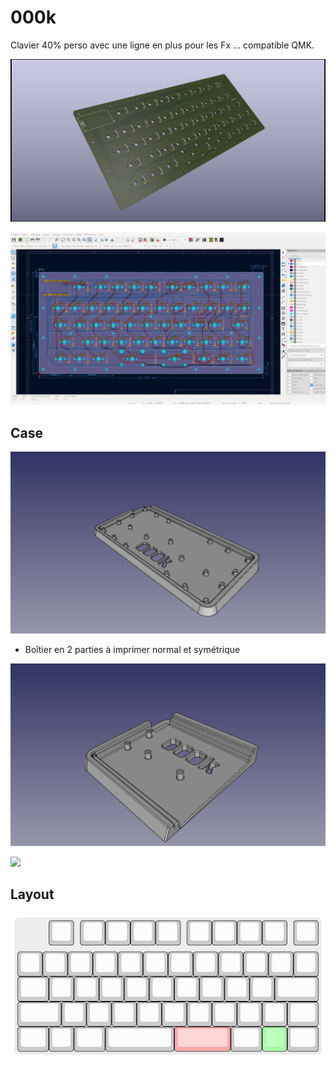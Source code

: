 # 000k

Clavier 40% perso avec une ligne en plus pour les Fx ... compatible QMK.

![](img/pcb.png)

![](img/kicad.png)

## Case

![](img/case.png)

- Boîtier en 2 parties à imprimer normal et symétrique

![](img/case2.0.png)

![](img/case2.1.png)

## Layout

![](img/keyboard-layout.svg)
